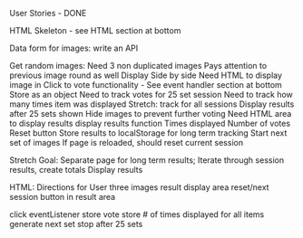 User Stories - DONE

HTML Skeleton - see HTML section at bottom

Data form for images: write an API

Get random images:
    Need 3 non duplicated images
        Pays attention to previous image round as well
Display Side by side
    Need HTML to display image in
Click to vote functionality - See event handler section at bottom
    Store as an object
        Need to track votes for 25 set session
        Need to track how many times item was displayed
    Stretch: track for all sessions
Display results after 25 sets shown
    Hide images to prevent further voting
    Need HTML area to display results
    display results function
        Times displayed
        Number of votes
    Reset button
        Store results to localStorage for long term tracking
        Start next set of images
            If page is reloaded, should reset current session

Stretch Goal:
    Separate page for long term results;
        Iterate through session results, create totals
        Display results



HTML:
    Directions for User
    three images
    result display area
    reset/next session button in result area

click eventListener
    store vote
    store # of times displayed for all items
    generate next set
        stop after 25 sets